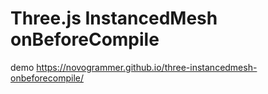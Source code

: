 # Three.js InstancedMesh onBeforeCompile

demo https://novogrammer.github.io/three-instancedmesh-onbeforecompile/

